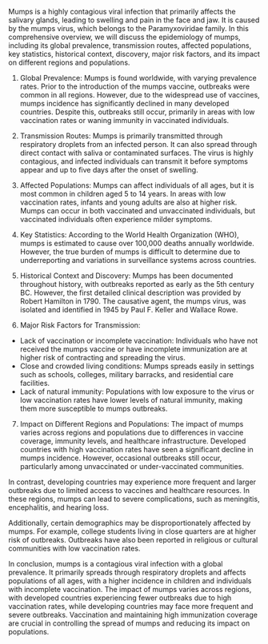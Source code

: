 Mumps is a highly contagious viral infection that primarily affects the salivary glands, leading to swelling and pain in the face and jaw. It is caused by the mumps virus, which belongs to the Paramyxoviridae family. In this comprehensive overview, we will discuss the epidemiology of mumps, including its global prevalence, transmission routes, affected populations, key statistics, historical context, discovery, major risk factors, and its impact on different regions and populations.

1. Global Prevalence:
Mumps is found worldwide, with varying prevalence rates. Prior to the introduction of the mumps vaccine, outbreaks were common in all regions. However, due to the widespread use of vaccines, mumps incidence has significantly declined in many developed countries. Despite this, outbreaks still occur, primarily in areas with low vaccination rates or waning immunity in vaccinated individuals.

2. Transmission Routes:
Mumps is primarily transmitted through respiratory droplets from an infected person. It can also spread through direct contact with saliva or contaminated surfaces. The virus is highly contagious, and infected individuals can transmit it before symptoms appear and up to five days after the onset of swelling.

3. Affected Populations:
Mumps can affect individuals of all ages, but it is most common in children aged 5 to 14 years. In areas with low vaccination rates, infants and young adults are also at higher risk. Mumps can occur in both vaccinated and unvaccinated individuals, but vaccinated individuals often experience milder symptoms.

4. Key Statistics:
According to the World Health Organization (WHO), mumps is estimated to cause over 100,000 deaths annually worldwide. However, the true burden of mumps is difficult to determine due to underreporting and variations in surveillance systems across countries.

5. Historical Context and Discovery:
Mumps has been documented throughout history, with outbreaks reported as early as the 5th century BC. However, the first detailed clinical description was provided by Robert Hamilton in 1790. The causative agent, the mumps virus, was isolated and identified in 1945 by Paul F. Keller and Wallace Rowe.

6. Major Risk Factors for Transmission:
- Lack of vaccination or incomplete vaccination: Individuals who have not received the mumps vaccine or have incomplete immunization are at higher risk of contracting and spreading the virus.
- Close and crowded living conditions: Mumps spreads easily in settings such as schools, colleges, military barracks, and residential care facilities.
- Lack of natural immunity: Populations with low exposure to the virus or low vaccination rates have lower levels of natural immunity, making them more susceptible to mumps outbreaks.

7. Impact on Different Regions and Populations:
The impact of mumps varies across regions and populations due to differences in vaccine coverage, immunity levels, and healthcare infrastructure. Developed countries with high vaccination rates have seen a significant decline in mumps incidence. However, occasional outbreaks still occur, particularly among unvaccinated or under-vaccinated communities.

In contrast, developing countries may experience more frequent and larger outbreaks due to limited access to vaccines and healthcare resources. In these regions, mumps can lead to severe complications, such as meningitis, encephalitis, and hearing loss.

Additionally, certain demographics may be disproportionately affected by mumps. For example, college students living in close quarters are at higher risk of outbreaks. Outbreaks have also been reported in religious or cultural communities with low vaccination rates.

In conclusion, mumps is a contagious viral infection with a global prevalence. It primarily spreads through respiratory droplets and affects populations of all ages, with a higher incidence in children and individuals with incomplete vaccination. The impact of mumps varies across regions, with developed countries experiencing fewer outbreaks due to high vaccination rates, while developing countries may face more frequent and severe outbreaks. Vaccination and maintaining high immunization coverage are crucial in controlling the spread of mumps and reducing its impact on populations.